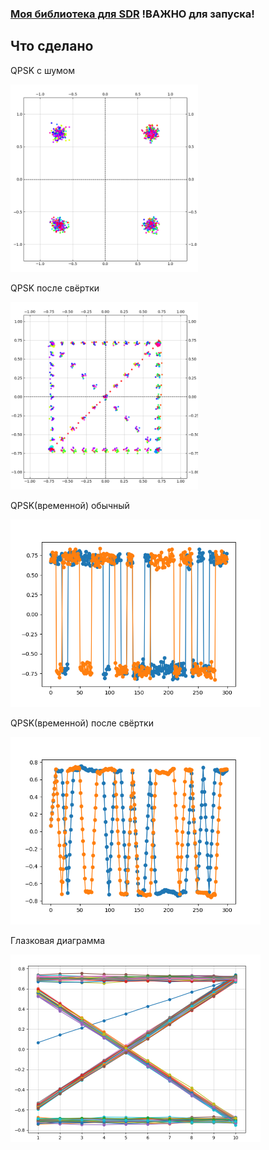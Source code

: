 
### [Моя библиотека для SDR](https://github.com/Nicoskin/mylib_python) !ВАЖНО для запуска!

## Что сделано

QPSK с шумом

<img src="./photo/1.png" width="300" />    

QPSK после свёртки

<img src="./photo/2.png" width="300" />   

QPSK(временной) обычный

<img src="./photo/3.png" width="400" />   

QPSK(временной) после свёртки

<img src="./photo/4.png" width="400" />   

Глазковая диаграмма

<img src="./photo/5.png" width="400" />   